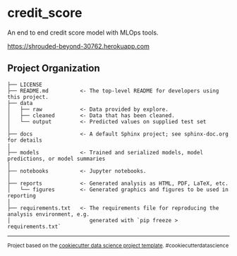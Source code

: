 credit_score
==============================

An end to end credit score model with MLOps tools.

https://shrouded-beyond-30762.herokuapp.com

Project Organization
------------

    ├── LICENSE
    ├── README.md          <- The top-level README for developers using this project.
    ├── data
    │   ├── raw            <- Data provided by explore.
    │   ├── cleaned        <- Data that has been cleaned.
    │   └── output         <- Predicted values on supplied test set
    │
    ├── docs               <- A default Sphinx project; see sphinx-doc.org for details
    │
    ├── models             <- Trained and serialized models, model predictions, or model summaries
    │
    ├── notebooks          <- Jupyter notebooks.
    │
    ├── reports            <- Generated analysis as HTML, PDF, LaTeX, etc.
    │   └── figures        <- Generated graphics and figures to be used in reporting
    │
    ├── requirements.txt   <- The requirements file for reproducing the analysis environment, e.g.
    │                         generated with `pip freeze > requirements.txt`


--------

<p><small>Project based on the <a target="_blank" href="https://drivendata.github.io/cookiecutter-data-science/">cookiecutter data science project template</a>. #cookiecutterdatascience</small></p>
